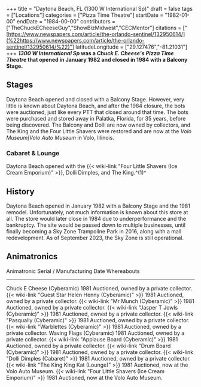 +++
title = "Daytona Beach, FL (1300 W International Sp)"
draft = false
tags = ["Locations"]
categories = ["Pizza Time Theatre"]
startDate = "1982-01-00"
endDate = "1984-00-00"
contributors = ["TheChuckECheeseGuy","ShowBizMidwest","CECMentor"]
citations = ["[https://www.newspapers.com/article/the-orlando-sentinel/132950614/](%22https://www.newspapers.com/article/the-orlando-sentinel/132950614/%22)"]
latitudeLongitude = ["29.127476","-81.21031"]
+++
***1300 W International Sp* was a *Chuck E. Cheese's Pizza Time Theatre* that opened in January 1982 and closed in 1984 with a Balcony Stage.**

## Stages

Daytona Beach opened and closed with a Balcony Stage. However, very little is known about Daytona Beach, and after the 1984 closure, the bots were auctioned, just like every PTT that closed around that time. The bots were purchased and stored away in Palatka, Florida, for 35 years, before being discovered. The Balcony and Dolli are now owned by collectors, and The King and the Four Little Shavers were restored and are now at the *Volo Museum|Volo Auto Museum* in Volo, Illinois.

### Cabaret & Lounge

Daytona Beach opened with the {{< wiki-link "Four Little Shavers (Ice Cream Emporium)" >}}, Dolli Dimples, and The King.^(1)^

## History

Daytona Beach opened in January 1982 with a Balcony Stage and the 1981 remodel. Unfortunately, not much information is known about this store at all. The store would later close in 1984 due to underperformance and the bankruptcy. The site would be passed down to multiple businesses, until finally becoming a Sky Zone Trampoline Park in 2016, along with a mall redevelopment. As of September 2023, the Sky Zone is still operational.

## Animatronics

  Animatronic                                                        Serial / Manufacturing Date   Whereabouts
  ------------------------------------------------------------------ ----------------------------- ------------------------------------------
  Chuck E Cheese (Cyberamic)                                         1981                          Auctioned, owned by a private collector.
  {{< wiki-link "Guest Star Helen Henny (Cyberamic)" >}}         1981                          Auctioned, owned by a private collector.
  {{< wiki-link "Mr Munch (Cyberamic)" >}}                       1981                          Auctioned, owned by a private collector.
  {{< wiki-link "Jasper T Jowls (Cyberamic)" >}}                 1981                          Auctioned, owned by a private collector.
  {{< wiki-link "Pasqually (Cyberamic)" >}}                      1981                          Auctioned, owned by a private collector.
  {{< wiki-link "Warblettes (Cyberamic)" >}}                     1981                          Auctioned, owned by a private collector.
  Waving Flags (Cyberamic)                                           1981                          Auctioned, owned by a private collector.
  {{< wiki-link "Applause Board (Cyberamic)" >}}                 1981                          Auctioned, owned by a private collector.
  {{< wiki-link "Drum Board (Cyberamic)" >}}                     1981                          Auctioned, owned by a private collector.
  {{< wiki-link "Dolli Dimples (Cabaret)" >}}                    1981                          Auctioned, owned by a private collector.
  {{< wiki-link "The King King Kat (Lounge)" >}}                 1981                          Auctioned, now at the Volo Auto Museum.
  {{< wiki-link "Four Little Shavers (Ice Cream Emporium)" >}}   1981                          Auctioned, now at the Volo Auto Museum.
                                                                                                   
